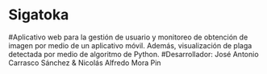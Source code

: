 # Sigatoka
#Aplicativo web para la gestión de usuario y monitoreo de obtención de imagen por medio de un aplicativo móvil. Además, visualización de plaga detectada por medio de algoritmo de Python.
#Desarrollador: José Antonio Carrasco Sánchez & Nicolás Alfredo Mora Pin

